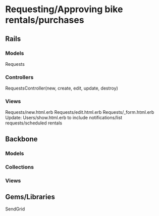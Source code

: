 # Requesting/Approving bike rentals/purchases

## Rails
### Models
Requests

### Controllers
RequestsController(new, create, edit, update, destroy)

### Views
Requests/new.html.erb
Requests/edit.html.erb
Requests/_form.html.erb
Update: Users/show.html.erb to include notifications/list requests/scheduled rentals

## Backbone
### Models

### Collections

### Views

## Gems/Libraries
SendGrid